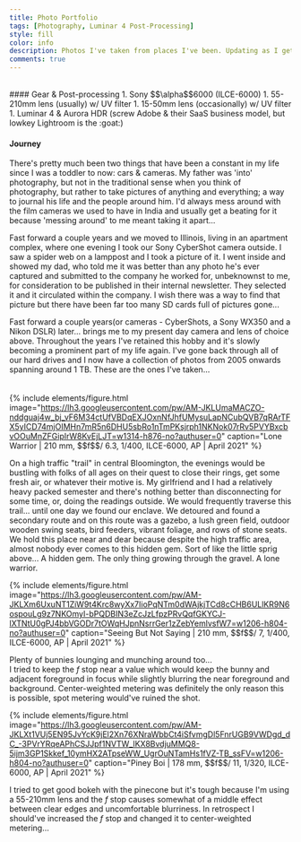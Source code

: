 ```yaml
---
title: Photo Portfolio
tags: [Photography, Luminar 4 Post-Processing]
style: fill
color: info
description: Photos I've taken from places I've been. Updating as I get time.
comments: true
---
```


<br>
#### Gear & Post-processing
1. Sony $$\alpha$$6000 (ILCE-6000)
1. 55-210mm lens (usually) w/ UV filter
1. 15-50mm lens (occasionally) w/ UV filter
1. Luminar 4 & Aurora HDR (screw Adobe & their SaaS business model, but lowkey Lightroom is the :goat:)
<br>

#### Journey
There's pretty much been two things that have been a constant in my life since I was a toddler to now: cars & cameras. My father was 'into' photography, but not in the traditional sense when you think of photography, but rather to take pictures of anything and everything; a way to journal his life and the people around him. I'd always mess around with the film cameras we used to have in India and usually get a beating for it because 'messing around' to me meant taking it apart...
<br>

Fast forward a couple years and we moved to Illinois, living in an apartment complex, where one evening I took our Sony CyberShot camera outside. I saw a spider web on a lamppost and I took a picture of it. I went inside and showed my dad, who told me it was better than any photo he's ever captured and submitted to the company he worked for, unbeknownst to me, for consideration to be published in their internal newsletter. They selected it and it circulated within the company. I wish there was a way to find that picture but there have been far too many SD cards full of pictures gone...
<br>

Fast forward a couple years(or cameras - CyberShots, a Sony WX350 and a Nikon DSLR) later... brings me to my present day camera and lens of choice above. Throughout the years I've retained this hobby and it's slowly becoming a prominent part of my life again. I've gone back through all of our hard drives and I now have a collection of photos from 2005 onwards spanning around 1 TB. These are the ones I've taken...  
<br>
<br>
{% include elements/figure.html image="https://lh3.googleusercontent.com/pw/AM-JKLUmaMACZO-nddguaj4w_bj_vF6M34ctUfVBDqEXJOxnNfJhfUMysuLapNCubQVB7qRArTFX5yICD74mjOIMHn7mR5n6DHU5sbRo1nTmPKsjrph1NKNok07rRv5PVYBxcbvOOuMnZFGipIrW8KvEjLJT=w1314-h876-no?authuser=0" caption="Lone Warrior | 210 mm,  \$\$f$$/ 6.3,  1/400,  ILCE-6000, AP | April 2021" %}

On a high traffic "trail" in central Bloomington, the evenings would be bustling with folks of all ages on their quest to close their rings, get some fresh air, or whatever their motive is. My girlfriend and I had a relatively heavy packed semester and there's nothing better than disconnecting for some time, or, doing the readings outside. We would frequently traverse this trail... until one day we found our enclave. We detoured and found a secondary route and on this route was a gazebo, a lush green field, outdoor wooden swing seats, bird feeders, vibrant foliage, and rows of stone seats. We hold this place near and dear because despite the high traffic area, almost nobody ever comes to this hidden gem. Sort of like the little sprig above... A hidden gem. The only thing growing through the gravel. A lone warrior.

{% include elements/figure.html image="https://lh3.googleusercontent.com/pw/AM-JKLXm6UxuNT1ZiW9t4Krc8wyXx7IioPqNTm0dWAjkjTCd8cCHB6ULlKR9N6ospouLg9z7NKOmyI-bPQDBIN3eZcJzLfpzPRvQqfGKYCJ-lXTNtU0gPJ4bbVGODr7tOWqHJpnNsrrGer1zZebYemlvsfW7=w1206-h804-no?authuser=0" caption="Seeing But Not Saying | 210 mm,  \$\$f$$/ 7,  1/400,  ILCE-6000, AP | April 2021" %}

Plenty of bunnies lounging and munching around too...
<br>
I tried to keep the $f$ stop near a value which would keep the bunny and adjacent foreground in focus while slightly blurring the near foreground and background. Center-weighted metering was definitely the only reason this is possible, spot metering would've ruined the shot.

{% include elements/figure.html image="https://lh3.googleusercontent.com/pw/AM-JKLXt1VUj5EN95JvYcK9jEl2Xn76XNraWbbCt4iSfvmgDl5FnrUGB9VWDgd_dC_-3PVrYRqeAPhCSJJpf1NVTW_lKX8BvdjuMMQ8-5ijm3GP1Skkef_10ymHX2ATpseWW_UgrOuNTamHs1fVZ-TB_ssFV=w1206-h804-no?authuser=0" caption="Piney Boi | 178 mm,  \$\$f$$/ 11,  1/320,  ILCE-6000, AP | April 2021" %}


I tried to get good bokeh with the pinecone but it's tough because I'm using a 55-210mm lens and the $f$ stop causes somewhat of a middle effect between clear edges and uncomfortable blurriness.  In retrospect I should've increased the $f$ stop and changed it to center-weighted metering...
